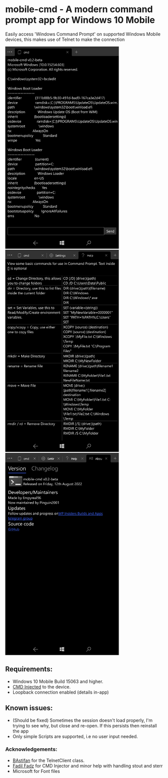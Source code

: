 # mobile-cmd - A modern command prompt app for Windows 10 Mobile

Easily access 'Windows Command Prompt' on supported Windows Mobile devices, this makes use of Telnet to make the connection

![](screenshots/1.png) ![](screenshots/2.png) ![](screenshots/3.png)

## Requirements:
- Windows 10 Mobile Build 15063 and higher.
- [CMD Injected](https://github.com/fadilfadz01/CMD.Injector) to the device.
- Loopback connection enabled (details in-app)

## Known issues:
- (Should be fixed) Sometimes the session doesn't load properly, I'm trying to see why, but close and re-open. If this persists then reinstall the app
- Only simple Scripts are supported, i.e no user input needed.

### Acknowledgements:
- [BAstifan](https://github.com/basharast) for the TelnetClient class.
- [Fadil Fadz](https://github.com/fadilfadz01) for CMD Injector and minor help with handling stout and sterr
- Microsoft for Font files
